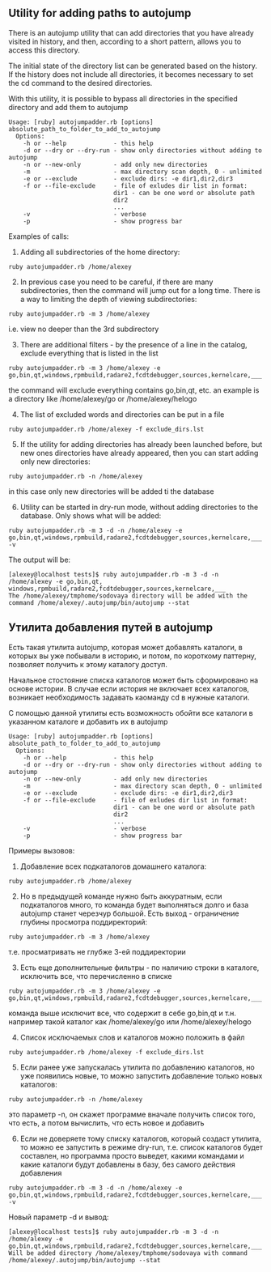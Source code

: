 ## Utility for adding paths to autojump

There is an autojump utility that can add directories that you have already visited in history, and then, according to a short pattern, allows you to access this directory.

The initial state of the directory list can be generated based on the history. If the history does not include all directories, it becomes necessary to set the cd command to the desired directories.

With this utility, it is possible to bypass all directories in the specified directory and add them to autojump

```
Usage: [ruby] autojumpadder.rb [options] absolute_path_to_folder_to_add_to_autojump
  Options:
    -h or --help             - this help
    -d or --dry or --dry-run - show only directories without adding to autojump
    -n or --new-only         - add only new directories
    -m                       - max directory scan depth, 0 - unlimited
    -e or --exclude          - exclude dirs: -e dir1,dir2,dir3
    -f or --file-exclude     - file of exludes dir list in format:
                             dir1 - can be one word or absolute path
                             dir2
                             ...
    -v                       - verbose
    -p                       - show progress bar
```

Examples of calls:

1. Adding all subdirectories of the home directory:

```
ruby autojumpadder.rb /home/alexey
```

2. In previous case you need to be careful, if there are many subdirectories, then the command will jump out for a long time. There is a way to limiting the depth of viewing subdirectories:
```
ruby autojumpadder.rb -m 3 /home/alexey
```
i.e. view no deeper than the 3rd subdirectory

3. There are additional filters - by the presence of a line in the catalog, exclude everything that is listed in the list
```
ruby autojumpadder.rb -m 3 /home/alexey -e go,bin,qt,windows,rpmbuild,radare2,fcdtdebugger,sources,kernelcare,___
```

the command will exclude everything contains go,bin,qt, etc. an example is a directory like /home/alexey/go or /home/alexey/helogo

4. The list of excluded words and directories can be put in a file
```
ruby autojumpadder.rb /home/alexey -f exclude_dirs.lst
```

5. If the utility for adding directories has already been launched before, but new ones directories have already appeared, then you can start adding only new directories:
```
ruby autojumpadder.rb -n /home/alexey
```
in this case only new directories will be added ti the database

6. Utility can be started in dry-run mode, without adding directories to the database. Only shows what will be added:
```
ruby autojumpadder.rb -m 3 -d -n /home/alexey -e go,bin,qt,windows,rpmbuild,radare2,fcdtdebugger,sources,kernelcare,___ -v
```
The output will be:
```
[alexey@localhost tests]$ ruby autojumpadder.rb -m 3 -d -n /home/alexey -e go,bin,qt, windows,rpmbuild,radare2,fcdtdebugger,sources,kernelcare,___
The /home/alexey/tmphome/sodovaya directory will be added with the command /home/alexey/.autojump/bin/autojump --stat
```

## Утилита добавления путей в autojump 

Есть такая утилита autojump, которая может добавлять каталоги, в которых вы уже побывали в историю, и потом, по короткому паттерну, позволяет получить к этому каталогу доступ.

Начальное стостояние списка каталогов может быть сформировано на основе истории. В случае если история не включает всех каталогов, возникает необходимость задавать каоманду cd в нужные каталоги.

С помощью данной утилиты есть возможность обойти все каталоги в указанном каталоге и добавить их в autojump

```
Usage: [ruby] autojumpadder.rb [options] absolute_path_to_folder_to_add_to_autojump
  Options:
    -h or --help             - this help
    -d or --dry or --dry-run - show only directories without adding to autojump
    -n or --new-only         - add only new directories
    -m                       - max directory scan depth, 0 - unlimited
    -e or --exclude          - exclude dirs: -e dir1,dir2,dir3
    -f or --file-exclude     - file of exludes dir list in format:
                             dir1 - can be one word or absolute path
                             dir2
                             ...
    -v                       - verbose
    -p                       - show progress bar
```

Примеры вызовов:

1. Добавление всех подкаталогов домашнего каталога:

```
ruby autojumpadder.rb /home/alexey
```

2. Но в предыдущей команде нужно быть аккуратным, если подкаталогов много, то команда будет выполняться долго и база autojump станет черезчур большой. Есть выход - ограничение глубины просмотра поддиректорий:
```
ruby autojumpadder.rb -m 3 /home/alexey
```
т.е. просматривать не глубже 3-ей поддиректории

3. Есть еще дополнительные фильтры - по наличию строки в каталоге, исключить все, что перечисленно в списке
```
ruby autojumpadder.rb -m 3 /home/alexey -e go,bin,qt,windows,rpmbuild,radare2,fcdtdebugger,sources,kernelcare,___
```

команда выше исключит все, что содержит в себе go,bin,qt и т.н. например такой каталог как /home/alexey/go или /home/alexey/helogo

4. Список исключаемых слов и каталогов можно положить в файл
```
ruby autojumpadder.rb /home/alexey -f exclude_dirs.lst
```

5. Если ранее уже запускалась утилита по добавлению каталогов, но уже появились новые, то можно запустить добавление только новых каталогов:
```
ruby autojumpadder.rb -n /home/alexey
```
это параметр -n, он скажет программе вначале получить список того, что есть, а потом вычислить, что есть новое и добавить

6. Если не доверяете тому списку каталогов, который создаст утилита, то можно ее запустить в режиме dry-run, т.е. список каталогов будет составлен, но программа просто выведет, какими командами и какие каталоги будут добавлены в базу, без самого действия добавления
```
ruby autojumpadder.rb -m 3 -d -n /home/alexey -e go,bin,qt,windows,rpmbuild,radare2,fcdtdebugger,sources,kernelcare,___ -v
```
Новый параметр -d и вывод:
```
[alexey@localhost tests]$ ruby autojumpadder.rb -m 3 -d -n /home/alexey -e go,bin,qt,windows,rpmbuild,radare2,fcdtdebugger,sources,kernelcare,___
Will be added directory /home/alexey/tmphome/sodovaya with command /home/alexey/.autojump/bin/autojump --stat
```

